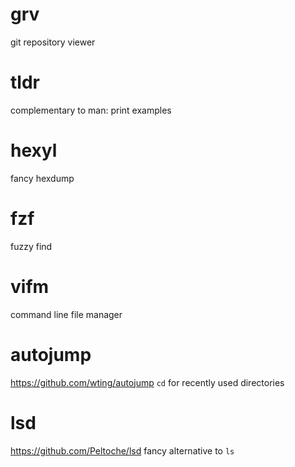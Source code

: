 
# grv
git repository viewer

# tldr
complementary to man: print examples

# hexyl
fancy hexdump

# fzf
fuzzy find

# vifm
command line file manager

# autojump
https://github.com/wting/autojump
`cd` for recently used directories

# lsd
https://github.com/Peltoche/lsd
fancy alternative to `ls`
